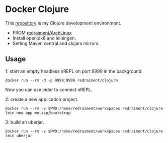 # Docker Clojure

This [repository](https://github.com/redraiment/docker-clojure) is my Clojure development environment.

* FROM [redraiment/ArchLinux](https://hub.docker.com/redraiment/archlinux)
* Install openjdk8 and leiningen.
* Setting Maven central and clojars mirrors.

## Usage

1: start an empty headless nREPL on port 9999 in the background.

```shell
docker run --rm -d -p 9999:9999 redraiment/clojure
```

Now you can use cider to connect nREPL.

2: create a new application project.

```shell
docker run --rm -v $PWD:/home/redraiment/workspaces redraiment/clojure lein new app me.zzp/bootstrap
```

3: build an uberjar.

```shell
docker run --rm -v $PWD:/home/redraiment/workspaces redraiment/clojure lein uberjar
```
